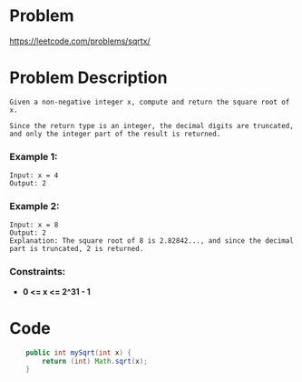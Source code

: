 # Problem
https://leetcode.com/problems/sqrtx/
# Problem Description
```
Given a non-negative integer x, compute and return the square root of x.

Since the return type is an integer, the decimal digits are truncated, and only the integer part of the result is returned.
```
### Example 1:
```
Input: x = 4
Output: 2
```
### Example 2:
```
Input: x = 8
Output: 2
Explanation: The square root of 8 is 2.82842..., and since the decimal part is truncated, 2 is returned.
```

### Constraints:
- **0 <= x <= 2^31 - 1**

# Code
```java
    public int mySqrt(int x) {
        return (int) Math.sqrt(x);
    }
```
